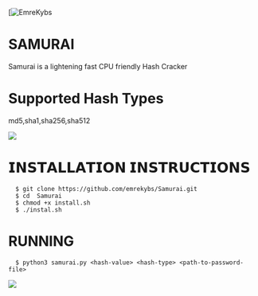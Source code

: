 [![EmreKybs](https://img.shields.io/badge/MadeBy-EmreKybs-red)
# SAMURAI 
Samurai is a lightening fast CPU friendly Hash Cracker

# Supported Hash Types
md5,sha1,sha256,sha512

<img src="https://github.com/emrekybs/Samurai/blob/main/1.jpg">

# 𝗜𝗡𝗦𝗧𝗔𝗟𝗟𝗔𝗧𝗜𝗢𝗡 𝗜𝗡𝗦𝗧𝗥𝗨𝗖𝗧𝗜𝗢𝗡𝗦
      $ git clone https://github.com/emrekybs/Samurai.git
      $ cd  Samurai
      $ chmod +x install.sh
      $ ./instal.sh

# RUNNING
      $ python3 samurai.py <hash-value> <hash-type> <path-to-password-file>
<img src="https://github.com/emrekybs/Samurai/blob/main/2.png">


